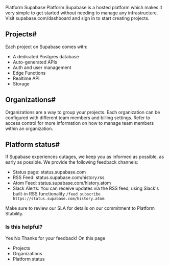 Platform
Supabase Platform
Supabase is a hosted platform which makes it very simple to get started without needing to manage any infrastructure.
Visit supabase.com/dashboard and sign in to start creating projects.
## Projects#
Each project on Supabase comes with:
  * A dedicated Postgres database
  * Auto-generated APIs
  * Auth and user management
  * Edge Functions
  * Realtime API
  * Storage


## Organizations#
Organizations are a way to group your projects. Each organization can be configured with different team members and billing settings. Refer to access control for more information on how to manage team members within an organization.
## Platform status#
If Supabase experiences outages, we keep you as informed as possible, as early as possible. We provide the following feedback channels:
  * Status page: status.supabase.com
  * RSS Feed: status.supabase.com/history.rss
  * Atom Feed: status.supabase.com/history.atom
  * Slack Alerts: You can receive updates via the RSS feed, using Slack's built-in RSS functionality `/feed subscribe https://status.supabase.com/history.atom`


Make sure to review our SLA for details on our commitment to Platform Stability.
### Is this helpful?
Yes No
Thanks for your feedback!
On this page
  * Projects
  * Organizations
  * Platform status


